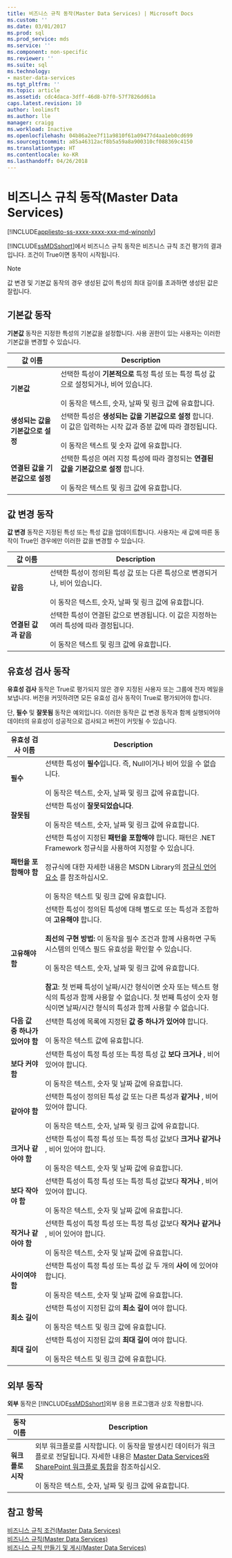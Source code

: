 ```yaml
---
title: 비즈니스 규칙 동작(Master Data Services) | Microsoft Docs
ms.custom: ''
ms.date: 03/01/2017
ms.prod: sql
ms.prod_service: mds
ms.service: ''
ms.component: non-specific
ms.reviewer: ''
ms.suite: sql
ms.technology:
- master-data-services
ms.tgt_pltfrm: ''
ms.topic: article
ms.assetid: cdc4daca-3dff-46d8-b7f0-57f7826dd61a
caps.latest.revision: 10
author: leolimsft
ms.author: lle
manager: craigg
ms.workload: Inactive
ms.openlocfilehash: 04b86a2ee7f11a9810f61a09477d4aa1eb0cd699
ms.sourcegitcommit: a85a46312acf8b5a59a8a900310cf088369c4150
ms.translationtype: HT
ms.contentlocale: ko-KR
ms.lasthandoff: 04/26/2018
---
```

# <a name="business-rule-actions-master-data-services"></a>비즈니스 규칙 동작(Master Data Services)

[!INCLUDE[appliesto-ss-xxxx-xxxx-xxx-md-winonly](../includes/appliesto-ss-xxxx-xxxx-xxx-md-winonly.md)]

  [!INCLUDE[ssMDSshort](../includes/ssmdsshort-md.md)]에서 비즈니스 규칙 동작은 비즈니스 규칙 조건 평가의 결과입니다. 조건이 True이면 동작이 시작됩니다.  
  
> [!NOTE]  
>  값 변경 및 기본값 동작의 경우 생성된 값이 특성의 최대 길이를 초과하면 생성된 값은 잘립니다.  
  
## <a name="default-value-actions"></a>기본값 동작  
 **기본값** 동작은 지정한 특성의 기본값을 설정합니다. 사용 권한이 있는 사용자는 이러한 기본값을 변경할 수 있습니다.  
  
|값 이름|Description|  
|----------------|-----------------|  
|**기본값**|선택한 특성이 **기본적으로** 특정 특성 또는 특정 특성 값으로 설정되거나, 비어 있습니다.<br /><br /> 이 동작은 텍스트, 숫자, 날짜 및 링크 값에 유효합니다.|  
|**생성되는 값을 기본값으로 설정**|선택한 특성은 **생성되는 값을 기본값으로 설정** 합니다. 이 값은 입력하는 시작 값과 증분 값에 따라 결정됩니다.<br /><br /> 이 동작은 텍스트 및 숫자 값에 유효합니다.|  
|**연결된 값을 기본값으로 설정**|선택한 특성은 여러 지정 특성에 따라 결정되는 **연결된 값을 기본값으로 설정** 합니다.<br /><br /> 이 동작은 텍스트 및 링크 값에 유효합니다.|  
  
## <a name="change-value-actions"></a>값 변경 동작  
 **값 변경** 동작은 지정된 특성 또는 특성 값을 업데이트합니다. 사용자는 새 값에 따른 동작이 True인 경우에만 이러한 값을 변경할 수 있습니다.  
  
|값 이름|Description|  
|----------------|-----------------|  
|**같음**|선택한 특성이 정의된 특성 값 또는 다른 특성으로 변경되거나, 비어 있습니다.<br /><br /> 이 동작은 텍스트, 숫자, 날짜 및 링크 값에 유효합니다.|  
|**연결된 값과 같음**|선택한 특성이 연결된 값으로 변경됩니다. 이 값은 지정하는 여러 특성에 따라 결정됩니다.<br /><br /> 이 동작은 텍스트 및 링크 값에 유효합니다.|  
  
## <a name="validation-actions"></a>유효성 검사 동작  
 **유효성 검사** 동작은 True로 평가되지 않은 경우 지정된 사용자 또는 그룹에 전자 메일을 보냅니다. 버전을 커밋하려면 모든 유효성 검사 동작이 True로 평가되어야 합니다.  
  
 단, **필수** 및 **잘못됨** 동작은 예외입니다. 이러한 동작은 값 변경 동작과 함께 실행되어야 데이터의 유효성이 성공적으로 검사되고 버전이 커밋될 수 있습니다.  
  
|유효성 검사 이름|Description|  
|---------------------|-----------------|  
|**필수**|선택한 특성이 **필수**입니다. 즉, Null이거나 비어 있을 수 없습니다.<br /><br /> 이 동작은 텍스트, 숫자, 날짜 및 링크 값에 유효합니다.|  
|**잘못됨**|선택한 특성이 **잘못되었습니다**.<br /><br /> 이 동작은 텍스트, 숫자, 날짜 및 링크 값에 유효합니다.|  
|**패턴을 포함해야 함**|선택한 특성이 지정된 **패턴을 포함해야** 합니다. 패턴은 .NET Framework 정규식을 사용하여 지정할 수 있습니다.<br /><br /> 정규식에 대한 자세한 내용은 MSDN Library의 [정규식 언어 요소](http://go.microsoft.com/fwlink/?LinkId=164401) 를 참조하십시오.<br /><br /> 이 동작은 텍스트 및 링크 값에 유효합니다.|  
|**고유해야 함**|선택한 특성이 정의된 특성에 대해 별도로 또는 특성과 조합하여 **고유해야** 합니다.<br /><br /> **최선의 구현 방법:** 이 동작을 필수 조건과 함께 사용하면 구독 시스템의 인덱스 필드 유효성을 확인할 수 있습니다.<br /><br /> 이 동작은 텍스트, 숫자, 날짜 및 링크 값에 유효합니다.<br /><br /> **참고**: 첫 번째 특성이 날짜/시간 형식이면 숫자 또는 텍스트 형식의 특성과 함께 사용할 수 없습니다. 첫 번째 특성이 숫자 형식이면 날짜/시간 형식의 특성과 함께 사용할 수 없습니다.|  
|**다음 값 중 하나가 있어야 함**|선택한 특성에 목록에 지정된 **값 중 하나가 있어야** 합니다.<br /><br /> 이 동작은 텍스트 값에 유효합니다.|  
|**보다 커야 함**|선택한 특성이 특정 특성 또는 특정 특성 값 **보다 크거나** , 비어 있어야 합니다.<br /><br /> 이 동작은 텍스트, 숫자 및 날짜 값에 유효합니다.|  
|**같아야 함**|선택한 특성이 정의된 특성 값 또는 다른 특성과 **같거나** , 비어 있어야 합니다.<br /><br /> 이 동작은 텍스트, 숫자, 날짜 및 링크 값에 유효합니다.|  
|**크거나 같아야 함**|선택한 특성이 특정 특성 또는 특정 특성 값보다 **크거나 같거나** , 비어 있어야 합니다.<br /><br /> 이 동작은 텍스트, 숫자 및 날짜 값에 유효합니다.|  
|**보다 작아야 함**|선택한 특성이 특정 특성 또는 특정 특성 값보다 **작거나** , 비어 있어야 합니다.<br /><br /> 이 동작은 텍스트, 숫자 및 날짜 값에 유효합니다.|  
|**작거나 같아야 함**|선택한 특성이 특정 특성 또는 특정 특성 값보다 **작거나 같거나** , 비어 있어야 합니다.<br /><br /> 이 동작은 텍스트, 숫자 및 날짜 값에 유효합니다.|  
|**사이여야 함**|선택한 특성이 특정 특성 또는 특성 값 두 개의 **사이** 에 있어야 합니다.<br /><br /> 이 동작은 텍스트, 숫자 및 날짜 값에 유효합니다.|  
|**최소 길이**|선택한 특성이 지정된 값의 **최소 길이** 여야 합니다.<br /><br /> 이 동작은 텍스트 및 링크 값에 유효합니다.|  
|**최대 길이**|선택한 특성이 지정된 값의 **최대 길이** 여야 합니다.<br /><br /> 이 동작은 텍스트 및 링크 값에 유효합니다.|  
  
## <a name="external-action"></a>외부 동작  
 **외부** 동작은 [!INCLUDE[ssMDSshort](../includes/ssmdsshort-md.md)]외부 응용 프로그램과 상호 작용합니다.  
  
|동작 이름|Description|  
|-----------------|-----------------|  
|**워크플로 시작**|외부 워크플로를 시작합니다. 이 동작을 발생시킨 데이터가 워크플로로 전달됩니다. 자세한 내용은 [Master Data Services와 SharePoint 워크플로 통합](http://msdn.microsoft.com/library/gg690195.aspx)을 참조하십시오.<br /><br /> 이 동작은 텍스트, 숫자, 날짜 및 링크 값에 유효합니다.|  
  
## <a name="see-also"></a>참고 항목  
 [비즈니스 규칙 조건&#40;Master Data Services&#41;](../master-data-services/business-rule-conditions-master-data-services.md)   
 [비즈니스 규칙&#40;Master Data Services&#41;](../master-data-services/business-rules-master-data-services.md)   
 [비즈니스 규칙 만들기 및 게시&#40;Master Data Services&#41;](../master-data-services/create-and-publish-a-business-rule-master-data-services.md)  
  
  
